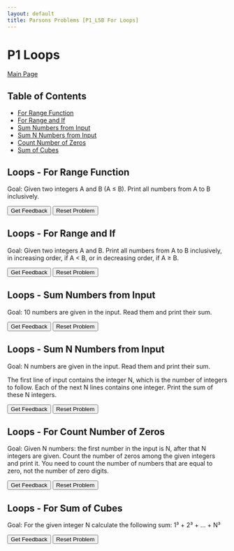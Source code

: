 ```yaml
---
layout: default
title: Parsons Problems [P1_L5B For Loops]
---
```


# P1 Loops

[Main Page](/Parson-Problems/index.html)

## Table of Contents

- [For Range Function](#loops---for-range-function)
- [For Range and If](#loops---for-range-and-if)
- [Sum Numbers from Input](#loops---sum-numbers-from-input)
- [Sum N Numbers from Input](#loops---sum-n-numbers-from-input)
- [Count Number of Zeros](#loops---for-count-number-of-zeros)
- [Sum of Cubes](#loops---for-sum-of-cubes)

## Loops - For Range Function

Goal: Given two integers A and B (A ≤ B). Print all numbers from A to B inclusively.

<div id="Loops_For_Range_Function-sortableTrash" class="sortable-code"></div> 
<div id="Loops_For_Range_Function-sortable" class="sortable-code"></div> 
<div style="clear:both;"></div> 
<p> 
    <input id="Loops_For_Range_Function-feedbackLink" value="Get Feedback" type="button" /> 
    <input id="Loops_For_Range_Function-newInstanceLink" value="Reset Problem" type="button" /> 
</p> 
<script type="text/javascript"> 
(function(){
  var initial = 
    "start = int(input('Start: '))\n" +
    "stop = int(input('Stop: '))\n" +
    "nums = range(start, stop + 1 )\n" +
    "for i in nums :\n" +
    "    print(i)";
  var parsonsPuzzle = new ParsonsWidget({
    "sortableId": "Loops_For_Range_Function-sortable",
    "max_wrong_lines": 10,
    "grader": ParsonsWidget._graders.LineBasedGrader,
    "exec_limit": 2500,
    "can_indent": true,
    "x_indent": 50,
    "lang": "en",
    "show_feedback": true
  });
  parsonsPuzzle.init(initial);
  parsonsPuzzle.shuffleLines();
  $("#Loops_For_Range_Function-newInstanceLink").click(function(event){ 
      event.preventDefault(); 
      parsonsPuzzle.shuffleLines(); 
  }); 
  $("#Loops_For_Range_Function-feedbackLink").click(function(event){ 
      event.preventDefault(); 
      parsonsPuzzle.getFeedback(); 
  }); 
})(); 
</script>

## Loops - For Range and If

Goal: Given two integers A and B. Print all numbers from A to B inclusively, in increasing order, if A < B, or in decreasing order, if A ≥ B.

<div id="Loops_ForRangeAndIf-sortableTrash" class="sortable-code"></div> 
<div id="Loops_ForRangeAndIf-sortable" class="sortable-code"></div> 
<div style="clear:both;"></div> 
<p> 
    <input id="Loops_ForRangeAndIf-feedbackLink" value="Get Feedback" type="button" /> 
    <input id="Loops_ForRangeAndIf-newInstanceLink" value="Reset Problem" type="button" /> 
</p> 
<script type="text/javascript"> 
(function(){
  var initial = "start = int(input('Start: '))\n" +
    "stop = int(input('Stop: '))\n" +
    "if start < stop: #go up\n" +
    "    nums = range(start, stop+1)\n" +
    "else: #go down\n" +
    "    nums = range(start, stop-1, -1 )\n" +
    "for i in nums:\n" +
    "    print(i)";
  var parsonsPuzzle = new ParsonsWidget({
    "sortableId": "Loops_ForRangeAndIf-sortable",
    "max_wrong_lines": 10,
    "grader": ParsonsWidget._graders.LineBasedGrader,
    "exec_limit": 2500,
    "can_indent": true,
    "x_indent": 50,
    "lang": "en",
    "show_feedback": true
  });
  parsonsPuzzle.init(initial);
  parsonsPuzzle.shuffleLines();
  $("#Loops_ForRangeAndIf-newInstanceLink").click(function(event){ 
      event.preventDefault(); 
      parsonsPuzzle.shuffleLines(); 
  }); 
  $("#Loops_ForRangeAndIf-feedbackLink").click(function(event){ 
      event.preventDefault(); 
      parsonsPuzzle.getFeedback(); 
  }); 
})(); 
</script>

## Loops - Sum Numbers from Input

Goal: 10 numbers are given in the input. Read them and print their sum.

<div id="Loops_For_Sum_Numbers_From_Input-sortableTrash" class="sortable-code"></div> 
<div id="Loops_For_Sum_Numbers_From_Input-sortable" class="sortable-code"></div> 
<div style="clear:both;"></div> 
<p> 
    <input id="Loops_For_Sum_Numbers_From_Input-feedbackLink" value="Get Feedback" type="button" /> 
    <input id="Loops_For_Sum_Numbers_From_Input-newInstanceLink" value="Reset Problem" type="button" /> 
</p> 
<script type="text/javascript"> 
(function(){
  var initial = "total = 0
\n" +
    "for i in range(10): #repeat 10 times
\n" +
    "    num = int(input(&quot;Number: &quot;))
\n" +
    "    total = total + num
\n" +
    "print(&quot;Total: &quot; + str(total))";
  var parsonsPuzzle = new ParsonsWidget({
    "sortableId": "Loops_For_Sum_Numbers_From_Input-sortable",
    "max_wrong_lines": 10,
    "grader": ParsonsWidget._graders.LineBasedGrader,
    "exec_limit": 2500,
    "can_indent": true,
    "x_indent": 50,
    "lang": "en",
    "show_feedback": true
  });
  parsonsPuzzle.init(initial);
  parsonsPuzzle.shuffleLines();
  $("#Loops_For_Sum_Numbers_From_Input-newInstanceLink").click(function(event){ 
      event.preventDefault(); 
      parsonsPuzzle.shuffleLines(); 
  }); 
  $("#Loops_For_Sum_Numbers_From_Input-feedbackLink").click(function(event){ 
      event.preventDefault(); 
      parsonsPuzzle.getFeedback(); 
  }); 
})(); 
</script>

## Loops - Sum N Numbers from Input

Goal: N numbers are given in the input. Read them and print their sum.

The first line of input contains the integer N, which is the number of integers to follow. Each of the next N lines contains one integer. Print the sum of these N integers.

<div id="Loops_For_Sum_N_Numbers_From_Input-sortableTrash" class="sortable-code"></div> 
<div id="Loops_For_Sum_N_Numbers_From_Input-sortable" class="sortable-code"></div> 
<div style="clear:both;"></div> 
<p> 
    <input id="Loops_For_Sum_N_Numbers_From_Input-feedbackLink" value="Get Feedback" type="button" /> 
    <input id="Loops_For_Sum_N_Numbers_From_Input-newInstanceLink" value="Reset Problem" type="button" /> 
</p> 
<script type="text/javascript"> 
(function(){
  var initial = "N = int(input(&quot;How many numbers? &quot;))
\n" +
    "total = 0
\n" +
    "for i in range(N): #repeat N times
\n" +
    "    num = int(input(&quot;Number: &quot;))
\n" +
    "    total = total + num
\n" +
    "print(&quot;Total: &quot; + str(total))";
  var parsonsPuzzle = new ParsonsWidget({
    "sortableId": "Loops_For_Sum_N_Numbers_From_Input-sortable",
    "max_wrong_lines": 10,
    "grader": ParsonsWidget._graders.LineBasedGrader,
    "exec_limit": 2500,
    "can_indent": true,
    "x_indent": 50,
    "lang": "en",
    "show_feedback": true
  });
  parsonsPuzzle.init(initial);
  parsonsPuzzle.shuffleLines();
  $("#Loops_For_Sum_N_Numbers_From_Input-newInstanceLink").click(function(event){ 
      event.preventDefault(); 
      parsonsPuzzle.shuffleLines(); 
  }); 
  $("#Loops_For_Sum_N_Numbers_From_Input-feedbackLink").click(function(event){ 
      event.preventDefault(); 
      parsonsPuzzle.getFeedback(); 
  }); 
})(); 
</script>

## Loops - For Count Number of Zeros

Goal: Given N numbers: the first number in the input is N, after that N integers are given. Count the number of zeros among the given integers and print it.
You need to count the number of numbers that are equal to zero, not the number of zero digits.

<div id="Loops_For-Count-Number-of-Zeros-sortableTrash" class="sortable-code"></div> 
<div id="Loops-For-Count-Number-of-Zeros-sortable" class="sortable-code"></div> 
<div style="clear:both;"></div> 
<p> 
    <input id="Loops-For-Count-Number-of-Zeros-feedbackLink" value="Get Feedback" type="button" /> 
    <input id="Loops-For-Count-Number-of-Zeros-newInstanceLink" value="Reset Problem" type="button" /> 
</p> 
<script type="text/javascript"> 
(function(){
  var initial = "N = int(input(&quot;How many numbers? &quot;))\n" +
    "count = 0\n" +
    "for i in range(N):\n" +
    "    num = int(input(&quot;Number: &quot;))\n" +
    "    if num == 0:\n" +
    "        count += 0\n" +
    "\n" +
    "print(&quot;There were &quot; + str(count) + &quot; ZEROES.&quot;)";
  var parsonsPuzzle = new ParsonsWidget({
    "sortableId": "Loops-For-Count-Number-of-Zeros-sortable",
    "max_wrong_lines": 10,
    "grader": ParsonsWidget._graders.LineBasedGrader,
    "exec_limit": 2500,
    "can_indent": true,
    "x_indent": 50,
    "lang": "en",
    "show_feedback": true
  });
  parsonsPuzzle.init(initial);
  parsonsPuzzle.shuffleLines();
  $("#Loops-For-Count-Number-of-Zeros-newInstanceLink").click(function(event){ 
      event.preventDefault(); 
      parsonsPuzzle.shuffleLines(); 
  }); 
  $("#Loops-For-Count-Number-of-Zeros-feedbackLink").click(function(event){ 
      event.preventDefault(); 
      parsonsPuzzle.getFeedback(); 
  }); 
})(); 
</script>

## Loops - For Sum of Cubes

Goal: For the given integer N calculate the following sum:
1³ + 2³ + ... + N³

<div id="Loops-For-Sum-Of-Cubes-sortableTrash" class="sortable-code"></div> 
<div id="Loops-For-Sum-Of-Cubes-sortable" class="sortable-code"></div> 
<div style="clear:both;"></div> 
<p> 
    <input id="Loops-For-Sum-Of-Cubes-feedbackLink" value="Get Feedback" type="button" /> 
    <input id="Loops-For-Sum-Of-Cubes-newInstanceLink" value="Reset Problem" type="button" /> 
</p> 
<script type="text/javascript"> 
(function(){
  var initial = "N = int(input())
\n" +
    "total = 0
\n" +
    "for x in range(1, N+1):
\n" +
    "    total = total + x**3
\n" +
    "
\n" +
    "print(total)";
  var parsonsPuzzle = new ParsonsWidget({
    "sortableId": "Loops-For-Sum-Of-Cubes-sortable",
    "max_wrong_lines": 10,
    "grader": ParsonsWidget._graders.LineBasedGrader,
    "exec_limit": 2500,
    "can_indent": true,
    "x_indent": 50,
    "lang": "en",
    "show_feedback": true
  });
  parsonsPuzzle.init(initial);
  parsonsPuzzle.shuffleLines();
  $("#Loops-For-Sum-Of-Cubes-newInstanceLink").click(function(event){ 
      event.preventDefault(); 
      parsonsPuzzle.shuffleLines(); 
  }); 
  $("#Loops-For-Sum-Of-Cubes-feedbackLink").click(function(event){ 
      event.preventDefault(); 
      parsonsPuzzle.getFeedback(); 
  }); 
})(); 
</script>
